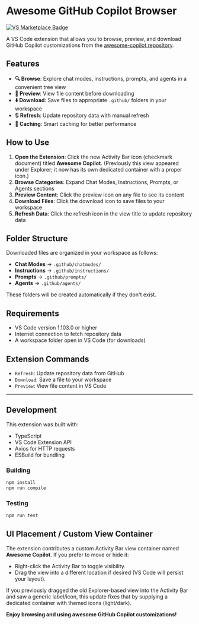 # Awesome GitHub Copilot Browser

[![VS Marketplace Badge](https://img.shields.io/visual-studio-marketplace/v/timheuer.vscode-awesome-copilot?label=VS%20Code%20Marketplace&color=brightgreen&logo=visualstudiocode)](https://marketplace.visualstudio.com/items?itemName=TimHeuer.vscode-awesome-copilot)

A VS Code extension that allows you to browse, preview, and download GitHub Copilot customizations from the [awesome-copilot repository](https://github.com/github/awesome-copilot).

## Features

- **🔍 Browse**: Explore chat modes, instructions, prompts, and agents in a convenient tree view
- **📖 Preview**: View file content before downloading
- **⬇️ Download**: Save files to appropriate `.github/` folders in your workspace
- **🔃 Refresh**: Update repository data with manual refresh
- **💾 Caching**: Smart caching for better performance

## How to Use

1. **Open the Extension**: Click the new Activity Bar icon (checkmark document) titled **Awesome Copilot**. (Previously this view appeared under Explorer; it now has its own dedicated container with a proper icon.)
2. **Browse Categories**: Expand Chat Modes, Instructions, Prompts, or Agents sections
3. **Preview Content**: Click the preview icon on any file to see its content
4. **Download Files**: Click the download icon to save files to your workspace
5. **Refresh Data**: Click the refresh icon in the view title to update repository data

## Folder Structure

Downloaded files are organized in your workspace as follows:

- **Chat Modes** → `.github/chatmodes/`
- **Instructions** → `.github/instructions/`  
- **Prompts** → `.github/prompts/`
- **Agents** → `.github/agents/`

These folders will be created automatically if they don't exist.

## Requirements

- VS Code version 1.103.0 or higher
- Internet connection to fetch repository data
- A workspace folder open in VS Code (for downloads)

## Extension Commands

- `Refresh`: Update repository data from GitHub
- `Download`: Save a file to your workspace
- `Preview`: View file content in VS Code

---

## Development

This extension was built with:

- TypeScript
- VS Code Extension API
- Axios for HTTP requests
- ESBuild for bundling

### Building

```bash
npm install
npm run compile
```

### Testing  

```bash
npm run test
```

## UI Placement / Custom View Container

The extension contributes a custom Activity Bar view container named **Awesome Copilot**. If you prefer to move or hide it:

- Right-click the Activity Bar to toggle visibility.
- Drag the view into a different location if desired (VS Code will persist your layout).

If you previously dragged the old Explorer-based view into the Activity Bar and saw a generic label/icon, this update fixes that by supplying a dedicated container with themed icons (light/dark).

**Enjoy browsing and using awesome GitHub Copilot customizations!**
